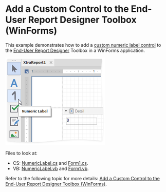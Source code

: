 ﻿# Add a Custom Control to the End-User Report Designer Toolbox (WinForms)

This example demonstrates how to add a [custom numeric label control](https://docs.devexpress.com/XtraReports/3307) to the [End-User Report Designer](https://docs.devexpress.com/XtraReports/10715) Toolbox in a WinForms application.

![](Images/winforms-eurd-custom-numeric-label.png)

Files to look at:

* CS: [NumericLabel.cs](https://github.com/DevExpress-Examples/Reporting-WinForms-Add-Custom-Control-to-the-End-User-Report-Designer-Toolbox/blob/2020.2/CS/NumericLabel.cs) and [Form1.cs](https://github.com/DevExpress-Examples/Reporting-WinForms-Add-Custom-Control-to-the-End-User-Report-Designer-Toolbox/blob/2020.2/CS/Form1.cs).
* VB: [NumericLabel.vb](https://github.com/DevExpress-Examples/Reporting-WinForms-Add-Custom-Control-to-the-End-User-Report-Designer-Toolbox/blob/2020.2/VB/NumericLabel.vb) and [Form1.vb](https://github.com/DevExpress-Examples/Reporting-WinForms-Add-Custom-Control-to-the-Report-Designer-Toolbox/blob/2020.2/VB/Form1.vb).

Refer to the following topic for more details: [Add a Custom Control to the End-User Report Designer Toolbox (WinForms)](https://docs.devexpress.com/XtraReports/7546).